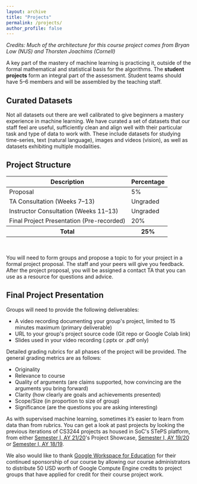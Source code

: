 ```yaml
---
layout: archive
title: "Projects"
permalink: /projects/
author_profile: false
---
```


_Credits: Much of the architecture for this course project comes from
Bryan Low (NUS) and Thorsten Joachims (Cornell)_

A key part of the mastery of machine learning is practicing it,
outside of the formal mathematical and statistical basis for the
algorithms.  The **student projects** form an integral part of the
assessment.  Student teams should have 5–6 members and will be
assembled by the teaching staff.  

## Curated Datasets

Not all datasets out there are well calibrated to give beginners a mastery experience in machine learning.  We have curated a set of datasets that our staff feel are useful, sufficiently clean and align well with their particular task and type of data to work with.  These include datasets for studying time-series, text (natural language), images and videos (vision), as well as datasets exhibiting multiple modalities.

## Project Structure

<table class="table table-striped" style="margin-left: auto; margin-right:auto">
<thead class="thead-inverse"><tr><th>Description</th><th>Percentage</th></tr></thead>
<tbody>
<tr><td>Proposal</td><td>5%</td></tr>
<tr><td>TA Consultation (Weeks 7–13)</td><td>Ungraded</td></tr>
<tr><td>Instructor Consultation (Weeks 11–13)</td><td>Ungraded</td></tr>
<tr><td>Final Project Presentation (Pre-recorded)</td><td>20%</td></tr>
<tr><th><b>Total</b></th><th><b>25%</b></th></tr>
</tbody>
</table>
<p><br /></p>

You will need to form groups and propose a topic to for your project in
a formal project proposal.  The staff and your peers will give you
feedback.  After the project proposal, you will be assigned a contact
TA that you can use as a resource for questions and advice.

## Final Project Presentation

Groups will need to provide the following deliverables: 

* A video recording documenting your group's project, limited to 15 minutes maximum (primary deliverable)
* URL to your group's project source code (Git repo or Google Colab link)
* Slides used in your video recording (.pptx or .pdf only) 

Detailed grading rubrics for all phases of the project will be provided.
The general grading metrics are as follows:

* Originality
* Relevance to course
* Quality of arguments (are claims supported, how convincing are the arguments you bring forward)
* Clarity (how clearly are goals and achievements presented)
* Scope/Size (in proportion to size of group)
* Significance (are the questions you are asking interesting)

As with supervised machine learning, sometimes it’s easier to learn from
data than from rubrics.  You can get a look at past projects by
looking the previous iterations of
CS3244 projects as housed in SoC's STePS platform, from either
[Semester I, AY 21/20](https://knmnyn.github.io/cs3244-2010/showcase/)'s Project Showcase,
[Semester I, AY 19/20](https://isteps.comp.nus.edu.sg/event/15th-steps/module/CS3244) or
[Semester I, AY 18/19](https://isteps.comp.nus.edu.sg/event/13th-steps/module/CS3244).


We also would like to thank [Google Workspace for Education](https://edu.google.com/products/workspace-for-education/) for their continued sponsorship of our course by allowing our course administrators to distribute 50 USD worth of Google Compute Engine credits to project groups that have applied for credit for their course project work.
